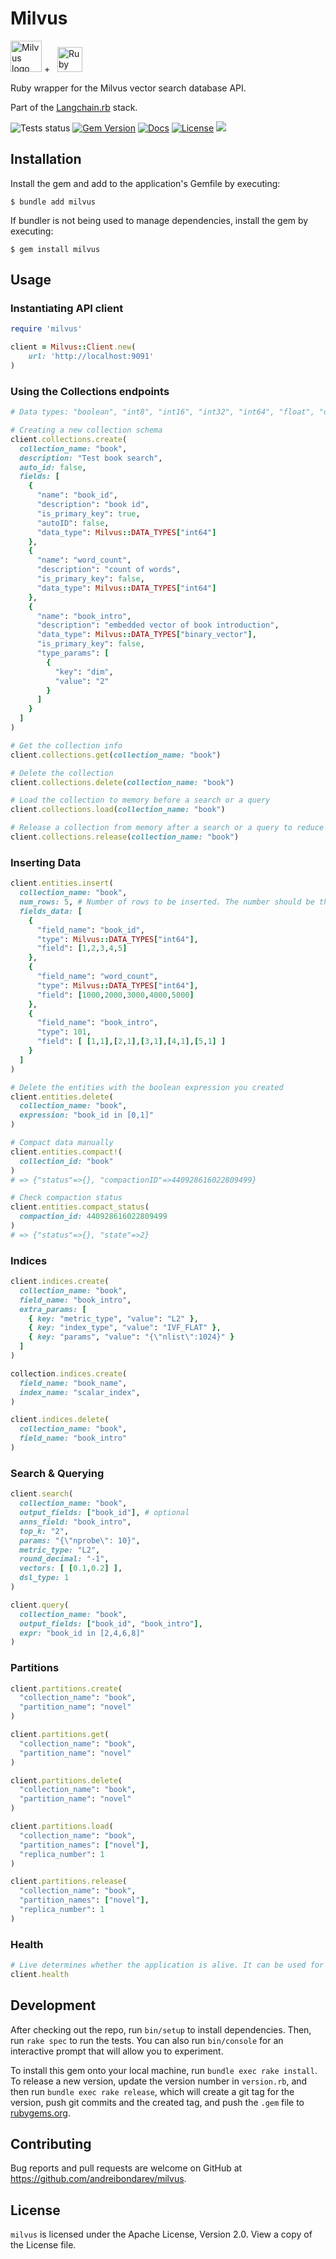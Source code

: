 # Milvus

<p>
    <img alt='Milvus logo' src='https://res.cloudinary.com/crunchbase-production/image/upload/c_lpad,f_auto,q_auto:eco,dpr_1/cqpyxcuzl6gwqjjwzamt' height='50' />
    +&nbsp;&nbsp;
    <img alt='Ruby logo' src='https://user-images.githubusercontent.com/541665/230231593-43861278-4550-421d-a543-fd3553aac4f6.png' height='40' />
</p>

Ruby wrapper for the Milvus vector search database API.

Part of the [Langchain.rb](https://github.com/andreibondarev/langchainrb) stack.

![Tests status](https://github.com/andreibondarev/milvus/actions/workflows/ci.yml/badge.svg)
[![Gem Version](https://badge.fury.io/rb/milvus.svg)](https://badge.fury.io/rb/milvus)
[![Docs](http://img.shields.io/badge/yard-docs-blue.svg)](http://rubydoc.info/gems/milvus)
[![License](https://img.shields.io/badge/license-MIT-green.svg)](https://github.com/andreibondarev/milvus/blob/main/LICENSE.txt)
[![](https://dcbadge.vercel.app/api/server/WDARp7J2n8?compact=true&style=flat)](https://discord.gg/WDARp7J2n8)

## Installation

Install the gem and add to the application's Gemfile by executing:

    $ bundle add milvus

If bundler is not being used to manage dependencies, install the gem by executing:

    $ gem install milvus

## Usage

### Instantiating API client

```ruby
require 'milvus'

client = Milvus::Client.new(
    url: 'http://localhost:9091'
)
```

### Using the Collections endpoints

```ruby
# Data types: "boolean", "int8", "int16", "int32", "int64", "float", "double", "string", "varchar", "binary_vector", "float_vector"

# Creating a new collection schema
client.collections.create(
  collection_name: "book",
  description: "Test book search",
  auto_id: false,
  fields: [
    {
      "name": "book_id",
      "description": "book id",
      "is_primary_key": true,
      "autoID": false,
      "data_type": Milvus::DATA_TYPES["int64"]
    },
    {
      "name": "word_count",
      "description": "count of words",
      "is_primary_key": false,
      "data_type": Milvus::DATA_TYPES["int64"]
    },
    {
      "name": "book_intro",
      "description": "embedded vector of book introduction",
      "data_type": Milvus::DATA_TYPES["binary_vector"],
      "is_primary_key": false,
      "type_params": [
        {
          "key": "dim",
          "value": "2"
        }
      ]
    }
  ]
)
```
```ruby
# Get the collection info
client.collections.get(collection_name: "book")
```
```ruby
# Delete the collection
client.collections.delete(collection_name: "book")
```
```ruby
# Load the collection to memory before a search or a query
client.collections.load(collection_name: "book")
```
```ruby
# Release a collection from memory after a search or a query to reduce memory usage
client.collections.release(collection_name: "book")
```

### Inserting Data
```ruby
client.entities.insert(
  collection_name: "book",
  num_rows: 5, # Number of rows to be inserted. The number should be the same as the length of each field array.
  fields_data: [
    {
      "field_name": "book_id",
      "type": Milvus::DATA_TYPES["int64"],
      "field": [1,2,3,4,5]
    },
    {
      "field_name": "word_count",
      "type": Milvus::DATA_TYPES["int64"],
      "field": [1000,2000,3000,4000,5000]
    },
    {
      "field_name": "book_intro",
      "type": 101,
      "field": [ [1,1],[2,1],[3,1],[4,1],[5,1] ]
    }
  ]  
)
```
```ruby
# Delete the entities with the boolean expression you created
client.entities.delete(
  collection_name: "book",
  expression: "book_id in [0,1]"
)
```
```ruby
# Compact data manually
client.entities.compact!(
  collection_id: "book"
)
# => {"status"=>{}, "compactionID"=>440928616022809499}
```
```ruby
# Check compaction status
client.entities.compact_status(
  compaction_id: 440928616022809499
)
# => {"status"=>{}, "state"=>2}
```

### Indices
```ruby
client.indices.create(
  collection_name: "book",
  field_name: "book_intro",
  extra_params: [
    { key: "metric_type", "value": "L2" },
    { key: "index_type", "value": "IVF_FLAT" },
    { key: "params", "value": "{\"nlist\":1024}" }
  ]
)
```
```ruby
collection.indices.create(
  field_name: "book_name", 
  index_name: "scalar_index",
)
```
```ruby
client.indices.delete(
  collection_name: "book",
  field_name: "book_intro"
)
```

### Search & Querying
```ruby
client.search(
  collection_name: "book",
  output_fields: ["book_id"], # optional
  anns_field: "book_intro",
  top_k: "2",
  params: "{\"nprobe\": 10}",
  metric_type: "L2",
  round_decimal: "-1",
  vectors: [ [0.1,0.2] ],
  dsl_type: 1
)
```
```ruby
client.query(
  collection_name: "book",
  output_fields: ["book_id", "book_intro"],
  expr: "book_id in [2,4,6,8]"
)
```

### Partitions
```ruby
client.partitions.create(
  "collection_name": "book",
  "partition_name": "novel"
)
```
```ruby
client.partitions.get(
  "collection_name": "book",
  "partition_name": "novel"
)
```
```ruby
client.partitions.delete(
  "collection_name": "book",
  "partition_name": "novel"
)
```
```ruby
client.partitions.load(
  "collection_name": "book",
  "partition_names": ["novel"],
  "replica_number": 1
)
```
```ruby
client.partitions.release(
  "collection_name": "book",
  "partition_names": ["novel"],
  "replica_number": 1
)
```

### Health
```ruby
# Live determines whether the application is alive. It can be used for Kubernetes liveness probe.
client.health
```

## Development

After checking out the repo, run `bin/setup` to install dependencies. Then, run `rake spec` to run the tests. You can also run `bin/console` for an interactive prompt that will allow you to experiment.

To install this gem onto your local machine, run `bundle exec rake install`. To release a new version, update the version number in `version.rb`, and then run `bundle exec rake release`, which will create a git tag for the version, push git commits and the created tag, and push the `.gem` file to [rubygems.org](https://rubygems.org).

## Contributing

Bug reports and pull requests are welcome on GitHub at https://github.com/andreibondarev/milvus.

## License

`milvus` is licensed under the Apache License, Version 2.0. View a copy of the License file.

